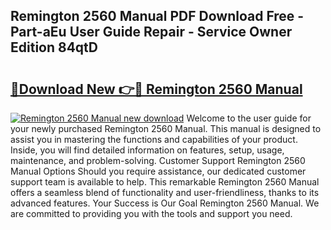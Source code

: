 ## Remington 2560 Manual PDF Download Free - Part-aEu User Guide Repair - Service Owner Edition 84qtD

# <h2><a href="http://bc77815.oget.top/?id=Remington+2560+Manual">🔗Download New 👉🔴 Remington 2560 Manual</a></h2>

[![Remington 2560 Manual new download](https://i.imgur.com/5g1atiW.png)](http://bc77815.oget.top/?id=Remington+2560+Manual)
Welcome to the user guide for your newly purchased Remington 2560 Manual. This manual is designed to assist you in mastering the functions and capabilities of your product. Inside, you will find detailed information on features, setup, usage, maintenance, and problem-solving. Customer Support Remington 2560 Manual Options Should you require assistance, our dedicated customer support team is available to help. This remarkable Remington 2560 Manual offers a seamless blend of functionality and user-friendliness, thanks to its advanced features. Your Success is Our Goal Remington 2560 Manual. We are committed to providing you with the tools and support you need.
